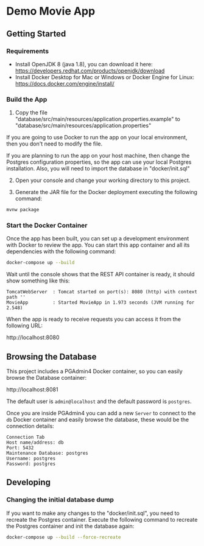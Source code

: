 # Demo Movie App

## Getting Started

### Requirements
- Install OpenJDK 8 (java 1.8), you can download it here: https://developers.redhat.com/products/openjdk/download
- Install Docker Desktop for Mac or Windows or Docker Engine for Linux: https://docs.docker.com/engine/install/

### Build the App
1. Copy the file "database/src/main/resources/application.properties.example" to
   "database/src/main/resources/application.properties"

If you are going to use Docker to run the app on your local environment, then you don't need to modify the file.

If you are planning to run the app on your host machine, then change the Postgres configuration properties, so the  app
can use your local Postgres installation. Also, you will need to import the database in "docker/init.sql"

2. Open your console and change your working directory to this project.

3. Generate the JAR file for the Docker deployment executing the following command:

```bash
mvnw package
```

### Start the Docker Container
Once the app has been built, you can set up a development environment with Docker to review the app. You can start this
app container and all its dependencies with the following command:

```bash
docker-compose up --build
```

Wait until the console shows that the REST API container is ready, it should show something like this:

```text
TomcatWebServer  : Tomcat started on port(s): 8080 (http) with context path ''
MovieApp         : Started MovieApp in 1.973 seconds (JVM running for 2.548)
```

When the app is ready to receive requests you can access it from the following URL:

http://localhost:8080

## Browsing the Database
This project includes a PGAdmin4 Docker container, so you can easily browse the Database container:

http://localhost:8081

The default user is `admin@localhost` and the default password is `postgres`.

Once you are inside PGAdmin4 you can add a new `Server` to connect to the `db` Docker container and easily browse the
database, these would be the connection details:

```text
Connection Tab
Host name/address: db
Port: 5432
Maintenance Database: postgres
Username: postgres
Password: postgres
```

## Developing

### Changing the initial database dump

If you want to make any changes to the "docker/init.sql", you need to recreate the Postgres container. Execute the
following command to recreate the Postgres container and init the database again:

```bash
docker-compose up --build --force-recreate
```
